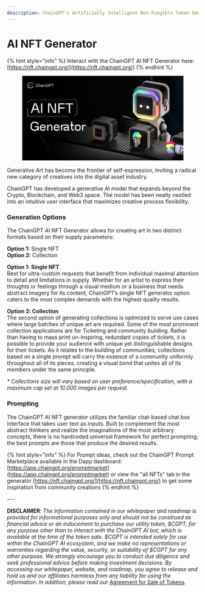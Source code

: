 ```yaml
---
description: ChainGPT's Artificially Intelligent Non-Fungible Token Generator
---
```


# AI NFT Generator

{% hint style="info" %}
Interact with the ChainGPT AI NFT Generator here: [https://nft.chaingpt.org/](https://nft.chaingpt.org/)
{% endhint %}

<figure><img src="../../.gitbook/assets/photo_2023-08-17_18-52-19.jpg" alt=""><figcaption></figcaption></figure>

Generative Art has become the frontier of self-expression, inviting a radical new category of creatives into the digital asset industry.&#x20;

ChainGPT has developed a generative AI model that expands beyond the Crypto, Blockchain, and Web3 space. The model has been neatly nestled into an intuitive user interface that maximizes creative process flexibility.&#x20;

### Generation Options

The ChainGPT AI NFT Generator allows for creating art in two distinct formats based on their supply parameters:

**Option 1:** Single NFT\
**Option 2:** Collection

**Option 1: Single NFT**\
Best for ultra-custom requests that benefit from individual maximal attention to detail and limitations in supply. Whether for an artist to express their thoughts or feelings through a visual medium or a business that needs abstract imagery for its content, ChainGPT’s single NFT generator option caters to the most complex demands with the highest quality results.

**Option 2: Collection**\
The second option of generating collections is optimized to serve use cases where large batches of unique art are required. Some of the most prominent collection applications are for Ticketing and community building. Rather than having to mass print un-inspiring, redundant copies of tickets, it is possible to provide your audience with unique yet distinguishable designs for their tickets. As it relates to the building of communities, collections based on a single prompt will carry the essence of a community uniformly throughout all of its pieces, creating a visual bond that unites all of its members under the same principle.

_\* Collections size will vary based on user preference/specification, with a maximum cap set at 10,000 images per request._

### Prompting

The ChainGPT AI NFT generator utilizes the familiar chat-based chat box interface that takes user text as inputs. Built to complement the most abstract thinkers and realize the imaginations of the most arbitrary concepts, there is no hardcoded universal framework for perfect prompting; the best prompts are those that produce the desired results.

{% hint style="info" %}
For Prompt ideas, check out the ChainGPT Prompt Marketplace available in the Dapp dashboard: [https://app.chaingpt.org/promptmarket](https://app.chaingpt.org/promptmarket) or view the "all NFTs" tab in the generator [https://nft.chaingpt.org/](https://nft.chaingpt.org/) to get some inspiration from community creations
{% endhint %}

\---

**DISCLAIMER**: _The information contained in our whitepaper and roadmap is provided for informational purposes only and should not be construed as financial advice or an inducement to purchase our utility token, $CGPT, for any purpose other than to interact with the ChainGPT AI bot, which is available at the time of the token sale. $CGPT is intended solely for use within the ChainGPT AI ecosystem, and we make no representations or warranties regarding the value, security, or suitability of $CGPT for any other purpose. We strongly encourage you to conduct due diligence and seek professional advice before making investment decisions. By accessing our whitepaper, website, and roadmap, you agree to release and hold us and our affiliates harmless from any liability for using the information.  In addition, please read our_ [Agreement for Sale of Tokens](https://www.chaingpt.org/licences).
